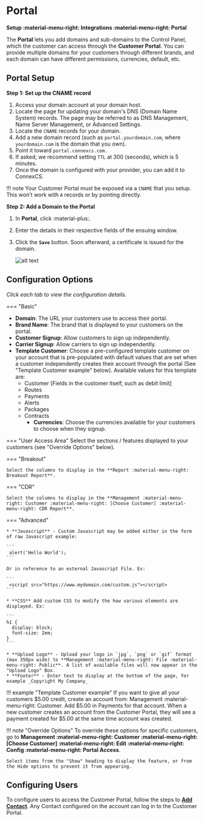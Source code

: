 # Portal

**Setup :material-menu-right: Integrations :material-menu-right: Portal**

The **Portal** lets you add domains and sub-domains to the Control Panel, which the customer can access through the **Customer Portal**. You can provide multiple domains for your customers through different brands, and each domain can have different permissions, currencies, default, etc.

## Portal Setup

**Step 1: Set up the CNAME record**

1. Access your domain account at your domain host.
2. Locate the page for updating your domain's DNS (Domain Name System) records. The page may be referred to as DNS Management, Name Server Management, or Advanced Settings.
3. Locate the `CNAME` records for your domain.
4. Add a new domain record (such as `portal.yourdomain.com`, where `yourdomain.com` is the domain that you own).
5. Point it toward `portal.connexcs.com.`
6. If asked, we recommend setting `TTL` at 300 (seconds), which is 5 minutes.
7. Once the domain is configured with your provider, you can add it to ConnexCS.

!!! note
    Your Customer Portal must be exposed via a `CNAME` that you setup. This won't work with `A` records or by pointing directly.

**Step 2: Add a Domain to the Portal**

1. In **Portal**, click :material-plus:.
2. Enter the details in their respective fields of the ensuing window.
3. Click the **`Save`** button. Soon afterward, a certificate is issued for the domain.

    ![alt text][portal]

## Configuration Options

_Click each tab to view the configuration details._

=== "Basic"

+ **Domain**: The URL your customers use to access their portal.
+ **Brand Name**: The brand that is displayed to your customers on the portal.
+ **Customer Signup**: Allow customers to sign up independently.
+ **Carrier Signup**: Allow carriers to sign up independently.
+ **Template Customer**: Choose a pre-configured template customer on your account that is pre-populated with default values that are set when a customer independently creates their account through the portal (See "Template Customer example" below).
  Available values for this template are:
  + Customer [Fields in the customer itself, such as debit limit]
  + Routes
  + Payments
  + Alerts
  + Packages
  + Contracts
    + **Currencies**: Choose the currencies available for your customers to choose when they signup.

=== "User Access Area"
    Select the sections / features displayed to your customers (see "Override Options" below).

=== "Breakout"

    Select the columns to display in the **Report :material-menu-right: Breakout Report**.

=== "CDR"

    Select the columns to display in the **Management :material-menu-right: Customer :material-menu-right: [Choose Customer] :material-menu-right: CDR Report**.

=== "Advanced"

    * **Javascript** - Custom Javascript may be added either in the form of raw Javascript example:

    ```
     alert('Hello World');
    ```

    Or in reference to an external Javascript File. Ex:

    ```
     <script src="https://www.mydomain.com/custom.js"></script>
    ```

    * **CSS** Add custom CSS to modify the how various elements are displayed. Ex:

    ```
    h1 {
      display: block;
      font-size: 2em;
    }
    ```

    * **Upload Logo** - Upload your logo in `jpg`, `png` or `gif` format (max 350px wide) to **Management :material-menu-right: File :material-menu-right: Public**. A list of available files will now appear in the "Upload Logo" Box.
    * **Footer** - Enter text to display at the bottom of the page, for example _Copyright My Company_

!!! example "Template Customer example"
    If you want to give all your customers $5.00 credit, create an account from: Management :material-menu-right: Customer. Add $5.00 in Payments for that account. When a new customer creates an account from the Customer Portal, they will see a payment created for $5.00 at the same time account was created.

!!! note "Override Options"
    To override these options for specific customers, go to **Management :material-menu-right: Customer :material-menu-right: [Choose Customer] :material-menu-right: Edit :material-menu-right: Config :material-menu-right: Portal Access**.

    Select items from the "Show" heading to display the feature, or from the Hide options to prevent it from appearing.

## Configuring Users

To configure users to access the Customer Portal, follow the steps to [**Add Contact**](https://docs.connexcs.com/customer/main/#contacts). Any Contact configured on the account can log in to the Customer Portal.

[portal]: /setup/img/portal.png "Portal"
